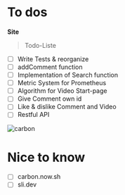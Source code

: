 # To dos
**Site**

> Todo-Liste
- [ ] Write Tests & reorganize
- [ ] addComment function
- [ ] Implementation of Search function
- [ ] Metric System for Prometheus
- [ ] Algorithm for Video Start-page
- [ ] Give Comment own id
- [ ] Like & dislike Comment and Video
- [ ] Restful API

![carbon](https://user-images.githubusercontent.com/113830349/229200019-56d538b7-e8be-4829-8d66-ae2c95fc9f5e.png)

# Nice to know
- [ ] carbon.now.sh
- [ ] sli.dev
